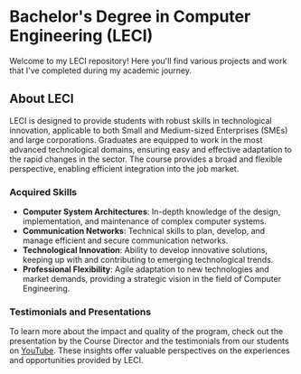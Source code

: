 # Bachelor's Degree in Computer Engineering (LECI)

Welcome to my LECI repository! Here you'll find various projects and work that I've completed during my academic journey.

## About LECI

LECI is designed to provide students with robust skills in technological innovation, applicable to both Small and Medium-sized Enterprises (SMEs) and large corporations. Graduates are equipped to work in the most advanced technological domains, ensuring easy and effective adaptation to the rapid changes in the sector. The course provides a broad and flexible perspective, enabling efficient integration into the job market.

### Acquired Skills

- **Computer System Architectures**: In-depth knowledge of the design, implementation, and maintenance of complex computer systems.
- **Communication Networks**: Technical skills to plan, develop, and manage efficient and secure communication networks.
- **Technological Innovation**: Ability to develop innovative solutions, keeping up with and contributing to emerging technological trends.
- **Professional Flexibility**: Agile adaptation to new technologies and market demands, providing a strategic vision in the field of Computer Engineering.

### Testimonials and Presentations

To learn more about the impact and quality of the program, check out the presentation by the Course Director and the testimonials from our students on [YouTube](https://youtu.be/gH4EpGYSJhQ?si=ZN5V-gCLWJdTnTcD). These insights offer valuable perspectives on the experiences and opportunities provided by LECI.
